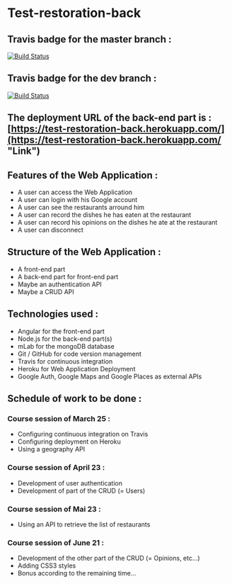 # Test-restoration-back

## Travis badge for the master branch :

[![Build Status](https://travis-ci.org/BeguinMattis/Test-restoration-back.svg?branch=master)](https://travis-ci.org/BeguinMattis/Test-restoration-back)

## Travis badge for the dev branch :

[![Build Status](https://travis-ci.org/BeguinMattis/Test-restoration-back.svg?branch=dev)](https://travis-ci.org/BeguinMattis/Test-restoration-back)

## The deployment URL of the back-end part is : [https://test-restoration-back.herokuapp.com/](https://test-restoration-back.herokuapp.com/ "Link")

## Features of the Web Application :

- A user can access the Web Application
- A user can login with his Google account
- A user can see the restaurants arround him
- A user can record the dishes he has eaten at the restaurant
- A user can record his opinions on the dishes he ate at the restaurant
- A user can disconnect

## Structure of the Web Application :

- A front-end part
- A back-end part for front-end part
- Maybe an authentication API
- Maybe a CRUD API

## Technologies used :

- Angular for the front-end part
- Node.js for the back-end part(s)
- mLab for the mongoDB database
- Git / GitHub for code version management
- Travis for continuous integration
- Heroku for Web Application Deployment
- Google Auth, Google Maps and Google Places as external APIs

## Schedule of work to be done :

### Course session of March 25 :

- Configuring continuous integration on Travis
- Configuring deployment on Heroku
- Using a geography API

### Course session of April 23 :

- Development of user authentication
- Development of part of the CRUD (= Users)

### Course session of Mai 23 :

- Using an API to retrieve the list of restaurants

### Course session of June 21 :

- Development of the other part of the CRUD (= Opinions, etc...)
- Adding CSS3 styles
- Bonus according to the remaining time...
